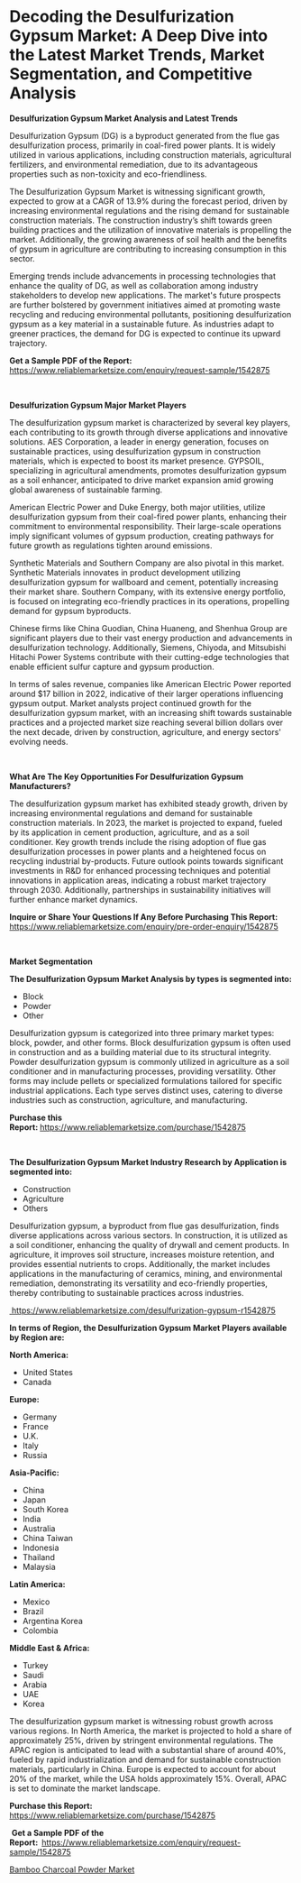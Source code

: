 <p><h1>Decoding the Desulfurization Gypsum Market: A Deep Dive into the Latest Market Trends, Market Segmentation, and Competitive Analysis</h1></p><p><strong>Desulfurization Gypsum Market Analysis and Latest Trends</strong></p>
<p><p>Desulfurization Gypsum (DG) is a byproduct generated from the flue gas desulfurization process, primarily in coal-fired power plants. It is widely utilized in various applications, including construction materials, agricultural fertilizers, and environmental remediation, due to its advantageous properties such as non-toxicity and eco-friendliness. </p><p>The Desulfurization Gypsum Market is witnessing significant growth, expected to grow at a CAGR of 13.9% during the forecast period, driven by increasing environmental regulations and the rising demand for sustainable construction materials. The construction industry’s shift towards green building practices and the utilization of innovative materials is propelling the market. Additionally, the growing awareness of soil health and the benefits of gypsum in agriculture are contributing to increasing consumption in this sector. </p><p>Emerging trends include advancements in processing technologies that enhance the quality of DG, as well as collaboration among industry stakeholders to develop new applications. The market's future prospects are further bolstered by government initiatives aimed at promoting waste recycling and reducing environmental pollutants, positioning desulfurization gypsum as a key material in a sustainable future. As industries adapt to greener practices, the demand for DG is expected to continue its upward trajectory.</p></p>
<p><strong>Get a Sample PDF of the Report:&nbsp;</strong> <a href="https://www.reliablemarketsize.com/enquiry/request-sample/1542875?utm_campaign=2733&utm_medium=2&utm_source=Github&utm_content=ia&utm_term=01042025&utm_id=desulfurization-gypsum">https://www.reliablemarketsize.com/enquiry/request-sample/1542875</a></p>
<p>&nbsp;</p>
<p><strong>Desulfurization Gypsum Major Market Players</strong></p>
<p><p>The desulfurization gypsum market is characterized by several key players, each contributing to its growth through diverse applications and innovative solutions. AES Corporation, a leader in energy generation, focuses on sustainable practices, using desulfurization gypsum in construction materials, which is expected to boost its market presence. GYPSOIL, specializing in agricultural amendments, promotes desulfurization gypsum as a soil enhancer, anticipated to drive market expansion amid growing global awareness of sustainable farming.</p><p>American Electric Power and Duke Energy, both major utilities, utilize desulfurization gypsum from their coal-fired power plants, enhancing their commitment to environmental responsibility. Their large-scale operations imply significant volumes of gypsum production, creating pathways for future growth as regulations tighten around emissions.</p><p>Synthetic Materials and Southern Company are also pivotal in this market. Synthetic Materials innovates in product development utilizing desulfurization gypsum for wallboard and cement, potentially increasing their market share. Southern Company, with its extensive energy portfolio, is focused on integrating eco-friendly practices in its operations, propelling demand for gypsum byproducts.</p><p>Chinese firms like China Guodian, China Huaneng, and Shenhua Group are significant players due to their vast energy production and advancements in desulfurization technology. Additionally, Siemens, Chiyoda, and Mitsubishi Hitachi Power Systems contribute with their cutting-edge technologies that enable efficient sulfur capture and gypsum production.</p><p>In terms of sales revenue, companies like American Electric Power reported around $17 billion in 2022, indicative of their larger operations influencing gypsum output. Market analysts project continued growth for the desulfurization gypsum market, with an increasing shift towards sustainable practices and a projected market size reaching several billion dollars over the next decade, driven by construction, agriculture, and energy sectors' evolving needs.</p></p>
<p>&nbsp;</p>
<p><strong>What Are The Key Opportunities For Desulfurization Gypsum Manufacturers?</strong></p>
<p><p>The desulfurization gypsum market has exhibited steady growth, driven by increasing environmental regulations and demand for sustainable construction materials. In 2023, the market is projected to expand, fueled by its application in cement production, agriculture, and as a soil conditioner. Key growth trends include the rising adoption of flue gas desulfurization processes in power plants and a heightened focus on recycling industrial by-products. Future outlook points towards significant investments in R&D for enhanced processing techniques and potential innovations in application areas, indicating a robust market trajectory through 2030. Additionally, partnerships in sustainability initiatives will further enhance market dynamics.</p></p>
<p><strong>Inquire or Share Your Questions If Any Before Purchasing This Report:</strong> <a href="https://www.reliablemarketsize.com/enquiry/pre-order-enquiry/1542875?utm_campaign=2733&utm_medium=2&utm_source=Github&utm_content=ia&utm_term=01042025&utm_id=desulfurization-gypsum">https://www.reliablemarketsize.com/enquiry/pre-order-enquiry/1542875</a></p>
<p>&nbsp;</p>
<p><strong>Market Segmentation</strong></p>
<p><strong>The Desulfurization Gypsum Market Analysis by types is segmented into:</strong></p>
<p><ul><li>Block</li><li>Powder</li><li>Other</li></ul></p>
<p><p>Desulfurization gypsum is categorized into three primary market types: block, powder, and other forms. Block desulfurization gypsum is often used in construction and as a building material due to its structural integrity. Powder desulfurization gypsum is commonly utilized in agriculture as a soil conditioner and in manufacturing processes, providing versatility. Other forms may include pellets or specialized formulations tailored for specific industrial applications. Each type serves distinct uses, catering to diverse industries such as construction, agriculture, and manufacturing.</p></p>
<p><strong>Purchase this Report:&nbsp;</strong><a href="https://www.reliablemarketsize.com/purchase/1542875?utm_campaign=2733&utm_medium=2&utm_source=Github&utm_content=ia&utm_term=01042025&utm_id=desulfurization-gypsum">https://www.reliablemarketsize.com/purchase/1542875</a></p>
<p>&nbsp;</p>
<p><strong>The Desulfurization Gypsum Market Industry Research by Application is segmented into:</strong></p>
<p><ul><li>Construction</li><li>Agriculture</li><li>Others</li></ul></p>
<p><p>Desulfurization gypsum, a byproduct from flue gas desulfurization, finds diverse applications across various sectors. In construction, it is utilized as a soil conditioner, enhancing the quality of drywall and cement products. In agriculture, it improves soil structure, increases moisture retention, and provides essential nutrients to crops. Additionally, the market includes applications in the manufacturing of ceramics, mining, and environmental remediation, demonstrating its versatility and eco-friendly properties, thereby contributing to sustainable practices across industries.</p></p>
<p><a href="https://www.reliablemarketsize.com/desulfurization-gypsum-r1542875?utm_campaign=2733&utm_medium=2&utm_source=Github&utm_content=ia&utm_term=01042025&utm_id=desulfurization-gypsum">&nbsp;https://www.reliablemarketsize.com/desulfurization-gypsum-r1542875</a></p>
<p><strong>In terms of Region, the Desulfurization Gypsum Market Players available by Region are:</strong></p>
<p>
    <p> <strong> North America: </strong>
        <ul>
            <li>United States</li>
            <li>Canada</li>
        </ul>
        </p> 
    <p> <strong> Europe: </strong>
        <ul>
            <li>Germany</li>
            <li>France</li>
            <li>U.K.</li>
            <li>Italy</li>
            <li>Russia</li>
        </ul>
        </p> 
    <p> <strong> Asia-Pacific: </strong>
        <ul>
            <li>China</li>
            <li>Japan</li>
            <li>South Korea</li>
            <li>India</li>
            <li>Australia</li>
            <li>China Taiwan</li>
            <li>Indonesia</li>
            <li>Thailand</li>
            <li>Malaysia</li>
        </ul>
        </p> 
    <p> <strong> Latin America: </strong>
        <ul>
            <li>Mexico</li>
            <li>Brazil</li>
            <li>Argentina Korea</li>
            <li>Colombia</li>
        </ul>
        </p> 
    <p> <strong> Middle East & Africa: </strong>
        <ul>
            <li>Turkey</li>
            <li>Saudi</li>
            <li>Arabia</li>
            <li>UAE</li>
            <li>Korea</li>
        </ul>
    </p>
    </p>
<p><p>The desulfurization gypsum market is witnessing robust growth across various regions. In North America, the market is projected to hold a share of approximately 25%, driven by stringent environmental regulations. The APAC region is anticipated to lead with a substantial share of around 40%, fueled by rapid industrialization and demand for sustainable construction materials, particularly in China. Europe is expected to account for about 20% of the market, while the USA holds approximately 15%. Overall, APAC is set to dominate the market landscape.</p></p>
<p><strong>Purchase this Report: </strong><a href="https://www.reliablemarketsize.com/purchase/1542875?utm_campaign=2733&utm_medium=2&utm_source=Github&utm_content=ia&utm_term=01042025&utm_id=desulfurization-gypsum">https://www.reliablemarketsize.com/purchase/1542875</a></p>
<p>&nbsp;<strong>Get a Sample PDF of the Report:&nbsp;&nbsp;</strong><a href="https://www.reliablemarketsize.com/enquiry/request-sample/1542875?utm_campaign=2733&utm_medium=2&utm_source=Github&utm_content=ia&utm_term=01042025&utm_id=desulfurization-gypsum">https://www.reliablemarketsize.com/enquiry/request-sample/1542875</a></p>
<p><strong></strong></p>
<p><p><a href="https://github.com/OlenFleming68/Market-Research-Report-List-1/blob/main/bamboo-charcoal-powder-market.md?utm_campaign=2733&utm_medium=2&utm_source=Github&utm_content=ia&utm_term=01042025&utm_id=desulfurization-gypsum">Bamboo Charcoal Powder Market</a></p></p>